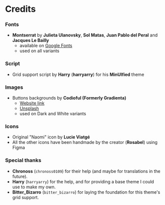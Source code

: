 # Credits

### Fonts
- **Montserrat** by **Julieta Ulanovsky**, **Sol Matas**, **Juan Pablo del Peral** and **Jacques Le Bailly** 
	- available on [Google Fonts](https://fonts.google.com/specimen/Montserrat)
	- used on all variants

### Script

- Grid support script by **Harry** (**harryarry**) for his **MinUIfied** theme

### Images
- Buttons backgrounds by **Codioful (Formerly Gradienta)**
	- [Website link](https://codioful.com/)
	- [Unsplash](https://unsplash.com/@codioful)
	- used on Dark and White variants

### Icons
- Original "Naomi" icon by **Lucie Viatgé**
- All the other icons have been handmade by the creator (**Rosabel**) using Figma

### Special thanks
- **Chronoss** (`chronoss0109`) for their help (and maybe for  translations in the future).
- **Harry** (`harryarry`) for the help, and for providing a base theme I could use to make my own.
- **Bitter_Bizarro** (`bitter_bizarro`) for laying the foundation for this theme's grid support.

